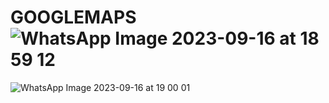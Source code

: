 # GOOGLEMAPS![WhatsApp Image 2023-09-16 at 18 59 12](https://github.com/07Fkteamo07/GOOGLEMAPS/assets/136126119/a0022471-5fcf-4ad1-ba2c-49313f2ace36)
![WhatsApp Image 2023-09-16 at 19 00 01](https://github.com/07Fkteamo07/GOOGLEMAPS/assets/136126119/b0122c0b-9c6f-49dc-8a96-01e8ba6f9c14)
